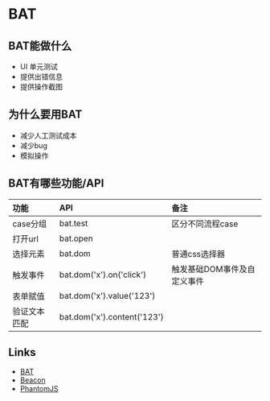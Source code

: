 BAT
===

## BAT能做什么
* UI 单元测试
* 提供出错信息
* 提供操作截图

## 为什么要用BAT
* 减少人工测试成本
* 减少bug
* 模拟操作

## BAT有哪些功能/API
功能 | API | 备注
:---|:---|:---
case分组 | bat.test | 区分不同流程case
打开url | bat.open |
选择元素 | bat.dom | 普通css选择器
触发事件 | bat.dom('x').on('click') | 触发基础DOM事件及自定义事件
表单赋值 | bat.dom('x').value('123') |
验证文本匹配 | bat.dom('x').content('123') |

## Links
* [BAT](https://github.com/baishuiz/bat)
* [Beacon](https://github.com/baishuiz/beacon)
* [PhantomJS](http://phantomjs.org/)
